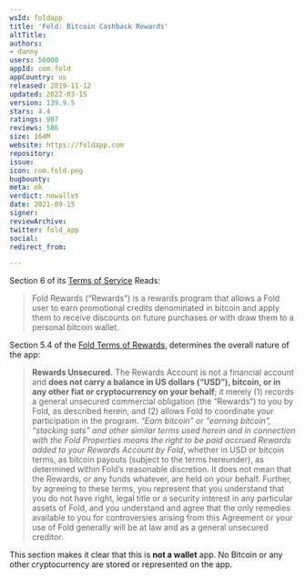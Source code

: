 ```yaml
---
wsId: foldapp
title: 'Fold: Bitcoin Cashback Rewards'
altTitle: 
authors:
- danny
users: 50000
appId: com.fold
appCountry: us
released: 2019-11-12
updated: 2022-03-15
version: 139.9.5
stars: 4.4
ratings: 987
reviews: 586
size: 164M
website: https://foldapp.com
repository: 
issue: 
icon: com.fold.png
bugbounty: 
meta: ok
verdict: nowallet
date: 2021-09-15
signer: 
reviewArchive: 
twitter: fold_app
social: 
redirect_from: 

---
```


Section 6 of its [Terms of Service](https://foldapp.com/legal/terms-of-rewards) Reads:

> Fold Rewards (“Rewards”) is a rewards program that allows a Fold user to earn promotional credits denominated in bitcoin and apply them to receive discounts on future purchases or with draw them to a personal bitcoin wallet.

Section 5.4 of the [Fold Terms of Rewards](https://foldapp.com/legal/terms-of-rewards), determines the overall nature of the app:

> **Rewards Unsecured.** The Rewards Account is not a financial account and **does not carry a balance in US dollars (“USD”), bitcoin, or in any other fiat or cryptocurrency on your behalf**; it merely (1) records a general unsecured commercial obligation (the “Rewards”) to you by Fold, as described herein, and (2) allows Fold to coordinate your participation in the program.  *“Earn bitcoin” or “earning bitcoin”, “stacking sats” and other similar terms used herein and in connection with the Fold Properties means the right to be paid accrued Rewards added to your Rewards Account by Fold*, whether in USD or bitcoin terms, as bitcoin payouts (subject to the terms hereunder), as determined within Fold’s reasonable discretion. It does not mean that the Rewards, or any funds whatever, are held on your behalf. Further, by agreeing to these terms, you represent that you understand that you do not have right, legal title or a security interest in any particular assets of Fold, and you understand and agree that the only remedies available to you for controversies arising from this Agreement or your use of Fold generally will be at law and as a general unsecured creditor.

This section makes it clear that this is **not a wallet** app. No Bitcoin or any other cryptocurrency are stored or represented on the app.